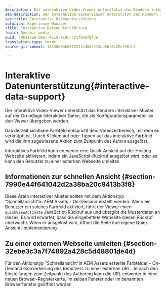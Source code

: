 ```yaml
---
description: Der interaktive Video-Viewer unterstützt das Rendern interaktiver Muster auf der Grundlage interaktiver Daten, die als Konfigurationsparameter an den Viewer übergeben werden.
seo-description: Der interaktive Video-Viewer unterstützt das Rendern interaktiver Muster auf der Grundlage interaktiver Daten, die als Konfigurationsparameter an den Viewer übergeben werden.
seo-title: Interaktive Datenunterstützung
solution: Experience Manager
title: Interaktive Datenunterstützung
topic: Dynamic media
uuid: 70b2ec2e-0ea7-461d-a185-731fb0ef8f3e
translation-type: tm+mt
source-git-commit: 16838d04b005224fad6df215ab5bf8c25ef86fc7

---
```



# Interaktive Datenunterstützung{#interactive-data-support}

Der interaktive Video-Viewer unterstützt das Rendern interaktiver Muster auf der Grundlage interaktiver Daten, die als Konfigurationsparameter an den Viewer übergeben werden.

Das derzeit sichtbare Farbfeld entspricht dem Videozeitbereich, mit dem es verknüpft ist. Durch Klicken auf oder Tippen auf das interaktive Farbfeld wird die ihm zugewiesene Aktion zum Zeitpunkt des Autors ausgelöst.

Interaktives Farbfeld kann entweder eine Quick-Ansicht auf der Hosting-Webseite aktivieren, indem ein JavaScript-Rückruf ausgelöst wird, oder es kann den Benutzer zu einer externen Webseite umleiten.

## Informationen zur schnellen Ansicht {#section-7990e44f641042d2a38ba20c9413b3f8}

Diese Arten interaktiver Muster sollten mit dem Aktionstyp &quot;Schnellansicht&quot;in AEM Assets - On-Demand erstellt werden. Wenn ein Benutzer ein solches Farbfeld aktiviert, führt der Viewer einen `quickViewActivate` JavaScript-Rückruf aus und übergibt die Musterdaten an dieses. Es wird erwartet, dass die eingebettete Webseite diesen Rückruf überwacht. Wenn er ausgelöst wird, öffnet die Seite ihre eigene Quick Ansicht-Implementierung.

## Zu einer externen Webseite umleiten {#section-32ebe3c3a7f74892a428c5d48801de4d}

Für den Aktionstyp &quot;Schnellansicht&quot;in AEM Assets erstellte Farbfelder - On-Demand-Konvertierung des Benutzers zu einer externen URL. Je nach den Einstellungen zum Zeitpunkt des Authoring kann die URL entweder in einer neuen Browser-Registerkarte, im selben Fenster oder im benannten Browserfenster geöffnet werden.
